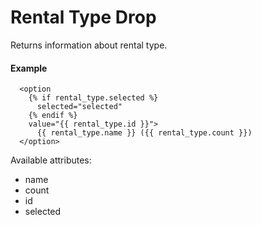 # Rental Type Drop

Returns information about rental type.

#### Example

~~~ liquid
  <option
    {% if rental_type.selected %}
      selected="selected"
    {% endif %}
    value="{{ rental_type.id }}">
      {{ rental_type.name }} ({{ rental_type.count }})
  </option>
~~~

Available attributes:

* name
* count
* id
* selected
